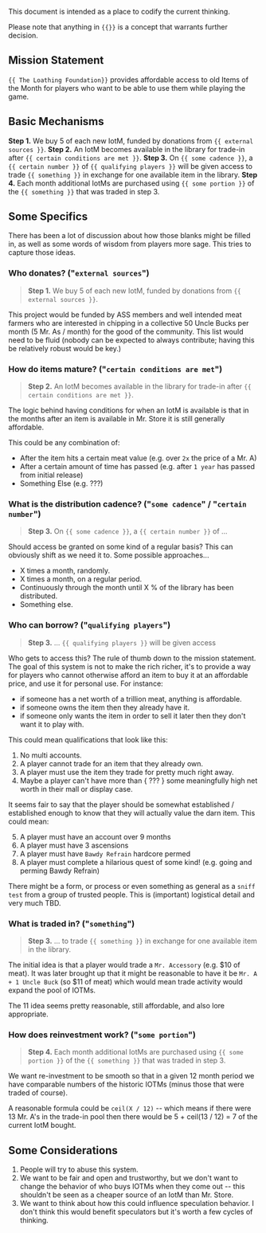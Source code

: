 This document is intended as a place to codify the current thinking.

Please note that anything in `{{}}` is a concept that warrants further decision.

## Mission Statement

`{{ The Loathing Foundation}}` provides affordable access to old Items of the Month for players who want to be able to use them while playing the game.

## Basic Mechanisms

**Step 1.** We buy 5 of each new IotM, funded by donations from `{{ external sources }}`.
**Step 2.** An IotM becomes available in the library for trade-in after `{{ certain conditions are met }}`.
**Step 3.** On `{{ some cadence }}`, a `{{ certain number }}` of `{{ qualifying players }}` will be given access to trade `{{ something }}` in exchange for one available item in the library.
**Step 4.** Each month additional IotMs are purchased using `{{ some portion }}` of the `{{ something }}` that was traded in step 3.

## Some Specifics

There has been a lot of discussion about how those blanks might be filled in, as well as some words of wisdom from players more sage.  This tries to capture those ideas.

### Who donates? ("`external sources`")

> **Step 1.** We buy 5 of each new IotM, funded by donations from `{{ external sources }}`.

This project would be funded by ASS members and well intended meat farmers who are interested in chipping in a collective 50 Uncle Bucks per month (5 Mr. As / month) for the good of the community.  This list would need to be fluid (nobody can be expected to always contribute; having this be relatively robust would be key.)

### How do items mature? ("`certain conditions are met`")

> **Step 2.** An IotM becomes available in the library for trade-in after `{{ certain conditions are met }}`.

The logic behind having conditions for when an IotM is available is that in the months after an item is available in Mr. Store it is still generally affordable.

This could be any combination of:

* After the item hits a certain meat value (e.g. over `2x` the price of a Mr. A)
* After a certain amount of time has passed (e.g. after `1 year` has passed from initial release)
* Something Else (e.g. ???)

### What is the distribution cadence? ("`some cadence`" / "`certain number`")

> **Step 3.** On `{{ some cadence }}`, a `{{ certain number }}` of ...

Should access be granted on some kind of a regular basis?  This can obviously shift as we need it to.  Some possible approaches...

* X times a month, randomly.
* X times a month, on a regular period.
* Continuously through the month until X % of the library has been distributed.
* Something else.

### Who can borrow? ("`qualifying players`")
> **Step 3.** ... `{{ qualifying players }}` will be given access

Who gets to access this?  The rule of thumb down to the mission statement.  The goal of this system is not to make the rich richer, it's to provide a way for players who cannot otherwise afford an item to buy it at an affordable price, and use it for personal use.  For instance:

* if someone has a net worth of a trillion meat, anything is affordable. 
* if someone owns the item then they already have it.
* if someone only wants the item in order to sell it later then they don't want it to play with.

This could mean qualifications that look like this:

1. No multi accounts.
2. A player cannot trade for an item that they already own.
3. A player must use the item they trade for pretty much right away.
4. Maybe a player can't have more than { ??? } some meaningfully high net worth in their mall or display case.

It seems fair to say that the player should be somewhat established / established enough to know that they will actually value the darn item.  This could mean:

5. A player must have an account over 9 months
6. A player must have 3 ascensions
7. A player must have `Bawdy Refrain` hardcore permed
8. A player must complete a hilarious quest of some kind!  (e.g. going and perming Bawdy Refrain)

There might be a form, or process or even something as general as a `sniff test` from a group of trusted people.  This is (important) logistical detail and very much TBD.

### What is traded in? ("`something`")
> **Step 3.** ... to trade `{{ something }}` in exchange for one available item in the library.

The initial idea is that a player would trade a `Mr. Accessory` (e.g. $10 of meat).
It was later brought up that it might be reasonable to have it be `Mr. A + 1 Uncle Buck` (so $11 of meat) which would mean trade activity would expand the pool of IOTMs.

The 11 idea seems pretty reasonable, still affordable, and also lore appropriate.

### How does reinvestment work? ("`some portion`")

> **Step 4.** Each month additional IotMs are purchased using `{{ some portion }}` of the `{{ something }}` that was traded in step 3.

We want re-investment to be smooth so that in a given 12 month period we have comparable numbers of the historic IOTMs (minus those that were traded of course).

A reasonable formula could be `ceil(X / 12)` -- which means if there were 13 Mr. A's in the trade-in pool then there would be 5 + ceil(13 / 12) = 7 of the current IotM bought.

## Some Considerations

1. People will try to abuse this system.
2. We want to be fair and open and trustworthy, but we don't want to change the behavior of who buys IOTMs when they come out -- this shouldn't be seen as a cheaper source of an IotM than Mr. Store.
3. We want to think about how this could influence speculation behavior.  I don't think this would benefit speculators but it's worth a few cycles of thinking.
